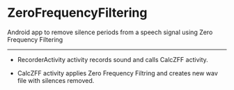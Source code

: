 ZeroFrequencyFiltering
======================

Android app to remove silence periods from a speech signal using Zero Frequency Filtering

***************************************************************************************************************************

* RecorderActivity activity records sound and calls CalcZFF activity.

* CalcZFF activity applies Zero Frequency Filtring and creates new wav file with silences removed.
